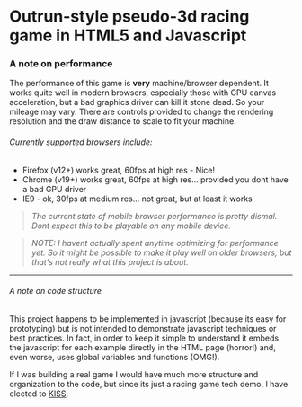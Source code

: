 # Outrun-style pseudo-3d racing game in HTML5 and Javascript

### A note on performance

The performance of this game is **very** machine/browser dependent. It works quite well in modern browsers, especially those with GPU canvas acceleration, but a bad graphics driver can kill it stone dead. So your mileage may vary. There are controls provided to change the rendering resolution and the draw distance to scale to fit your machine.

###### Currently supported browsers include:

 * Firefox (v12+) works great, 60fps at high res - Nice!
 * Chrome (v19+) works great, 60fps at high res... provided you dont have a bad GPU driver
 * IE9 - ok, 30fps at medium res... not great, but at least it works

> _The current state of mobile browser performance is pretty dismal. Dont expect this to be playable on any mobile device._

> _NOTE: I havent actually spent anytime optimizing for performance yet. So it might be possible to make it play well on older browsers, but that's not really what this project is about._

---

###### A note on code structure

This project happens to be implemented in javascript (because its easy for prototyping) but is not intended to demonstrate javascript techniques or best practices. In fact, in order to keep it simple to understand it embeds the javascript for each example directly in the HTML page (horror!) and, even worse, uses global variables and functions (OMG!).

If I was building a real game I would have much more structure and organization to the code, but since its just a racing game tech demo, I have elected to [KISS](http://en.wikipedia.org/wiki/KISS_principle).
